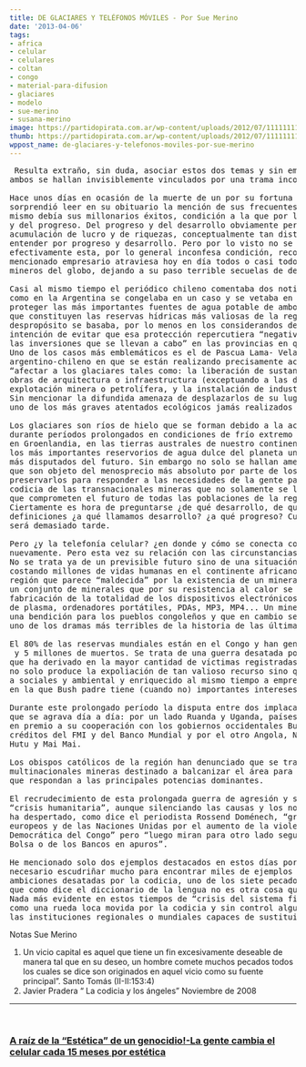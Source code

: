 ```yaml
---
title: DE GLACIARES Y TELÉFONOS MÓVILES - Por Sue Merino
date: '2013-04-06'
tags:
- africa
- celular
- celulares
- coltan
- congo
- material-para-difusion
- glaciares
- modelo
- sue-merino
- susana-merino
image: https://partidopirata.com.ar/wp-content/uploads/2012/07/111111111111111xperia_x2_man_talking_on_phone110705190845-scaled1000.jpg
thumb: https://partidopirata.com.ar/wp-content/uploads/2012/07/111111111111111xperia_x2_man_talking_on_phone110705190845-scaled1000-150x150.jpg
wppost_name: de-glaciares-y-telefonos-moviles-por-sue-merino
---
```


<pre> Resulta extraño, sin duda, asociar estos dos temas y sin embargo...en este mundo globalizado 
ambos se hallan invisiblemente vinculados por una trama inconsútil: <strong>la CODICIA. </strong>

Hace unos días en ocasión de la muerte de un por su fortuna “prestigioso” mega empresario chileno me
sorprendió leer en su obituario la mención de sus frecuentes elogios a la codicia a la que según él 
mismo debía sus millonarios éxitos, condición a la que por lo tanto consideraba motor del desarrollo 
y del progreso. Del progreso y del desarrollo obviamente personales si tal puede considerarse la 
acumulación de lucro y de riquezas, conceptualmente tan distantes de lo que humanamente deberíamos 
entender por progreso y desarrollo. Pero por lo visto no se trata de un caso excepcional sino que 
efectivamente esta, por lo general inconfesa condición, reconocida, asumida y elogiada por el 
mencionado empresario atraviesa hoy en día todos o casi todos los emprendimientos, especialmente 
mineros del globo, dejando a su paso terrible secuelas de destrucción, de muerte y de miseria. 

Casi al mismo tiempo el periódico chileno comentaba dos noticias similares: tanto en aquel país  
como en la Argentina se congelaba en un caso y se vetaba en el otro leyes similares destinadas a 
proteger las más importantes fuentes de agua potable de ambos países, los glaciares y ventisqueros 
que constituyen las reservas hídricas más valiosas de la región. Y en ambos casos la razón de este 
despropósito se basaba, por lo menos en los considerandos del veto a la ley argentina, en la 
intención de evitar que esa protección repercutiera “negativamente en el desarrollo económico y en 
las inversiones que se llevan a cabo” en las provincias en que existen emprendimientos mineros. 
Uno de los casos más emblemáticos es el de Pascua Lama- Veladero, ubicado a ambos lados del límite 
argentino-chileno en que se están realizando precisamente actividades que según la ley vetada pueden 
“afectar a los glaciares tales como: la liberación de sustancias contaminantes, la construcción de 
obras de arquitectura o infraestructura (exceptuando a las de investigación científica), la 
explotación minera o petrolífera, y la instalación de industrias o de desarrollo de obras industriales”. 
Sin mencionar la difundida amenaza de desplazarlos de su lugar de origen lo que de por sí constituiría 
uno de los más graves atentados ecológicos jamás realizados o lo que es peor un verdadero ecocidio. 

Los glaciares son ríos de hielo que se forman debido a la acumulación y al propio peso de la nieve 
durante períodos prolongados en condiciones de frío extremo y en consecuencia solo pueden encontrarse 
en Groenlandia, en las tierras australes de nuestro continente o en las cumbres más altas y constituyen 
los más importantes reservorios de agua dulce del planeta uno de los recursos más escasos y seguramente 
más disputados del futuro. Sin embargo no solo se hallan amenazados por el calentamiento global sino 
que son objeto del menosprecio más absoluto por parte de los gobernantes que tienen el deber de 
preservarlos para responder a las necesidades de la gente para privilegiar en cambio el interés y la 
codicia de las transnacionales mineras que no solamente se llevan nuestros metales a precio vil sino 
que comprometen el futuro de todas las poblaciones de la región, actuales y futuras. 
Ciertamente es hora de preguntarse ¿de qué desarrollo, de qué progreso nos están hablando? De exigir 
definiciones ¿a qué llamamos desarrollo? ¿a qué progreso? Cuando la situación se vuelva irreversible 
será demasiado tarde. 

Pero ¿y la telefonía celular? ¿en donde y cómo se conecta con este sombrío panorama? Por la codicia 
nuevamente. Pero esta vez su relación con las circunstancias es mucho más dramática... y actual. 
No se trata ya de un previsible futuro sino de una situación que viene prolongándose en el tiempo y 
costando millones de vidas humanas en el continente africano y más específicamente en el Congo, una 
región que parece “maldecida” por la existencia de un mineral llamado Coltan (columbita-tantalita) 
un conjunto de minerales que por su resistencia al calor se ha convertido en indispensable para la 
fabricación de la totalidad de los dispositivos electrónicos: teléfonos móviles, GPS, televisores 
de plasma, ordenadores portátiles, PDAs, MP3, MP4... Un mineral que en definitiva podría constituir 
una bendición para los pueblos congoleños y que en cambio se ha transformado en el detonante de 
uno de los dramas más terribles de la historia de las últimas décadas. 

El 80% de las reservas mundiales están en el Congo y han generado un conflicto que ya lleva 10 años
 y 5 millones de muertos. Se trata de una guerra desatada por la explotación inmoralde ese mineral 
que ha derivado en la mayor cantidad de víctimas registradas desde la última guerra mundial y que 
no solo produce la expoliación de tan valioso recurso sino que ha ocasionado graves consecuencias 
a sociales y ambiental y enriquecido al mismo tiempo a empresas como la American General Fields, 
en la que Bush padre tiene (cuando no) importantes intereses. 

Durante este prolongado período la disputa entre dos implacables facciones no solo se mantiene sino 
que se agrava día a día: por un lado Ruanda y Uganda, países cuyas deudas externas han sido canceladas 
en premio a su cooperación con los gobiernos occidentales Burundí, apoyados todos por los EEUU y los 
créditos del FMI y del Banco Mundial y por el otro Angola, Namibia, Zimbaue, Chad y las milicias 
Hutu y Mai Mai. 

Los obispos católicos de la región han denunciado que se trata de un “complot internacional” y de las 
multinacionales mineras destinado a balcanizar el área para transformarla en un enclave autónomo 
que respondan a las principales potencias dominantes. 

El recrudecimiento de esta prolongada guerra de agresión y saqueo, denunciada por la prensa como 
“crisis humanitaria”, aunque silenciando las causas y los nombres de los verdaderos culpables, 
ha despertado, como dice el periodista Rossend Doménech, “gran preocupación en los dirigentes 
europeos y de las Naciones Unidas por el aumento de la violencia en el Este de la República 
Democrática del Congo” pero “luego miran para otro lado seguramente hacia los tablones de la 
Bolsa o de los Bancos en apuros”. 

He mencionado solo dos ejemplos destacados en estos días por los periódicos pero no es 
necesario escudriñar mucho para encontrar miles de ejemplos de la furia de irracionales 
ambiciones desatadas por la codicia, uno de los siete pecados capitales del cristianismo (1) 
que como dice el diccionario de la lengua no es otra cosa que el “afán excesivo de riquezas” 
Nada más evidente en estos tiempos de “crisis del sistema financiero globalizado que gira (...) 
como una rueda loca movida por la codicia y sin control alguno de los Estados nacionales o de 
las instituciones regionales o mundiales capaces de sustituirlos”.(2)</pre>
Notas
Sue Merino
<ol>
	<li>Un vicio capital es aquel que tiene un fin excesivamente deseable de manera tal que en su deseo, un hombre
comete muchos pecados todos los cuales se dice son originados en aquel vicio como su fuente principal”. Santo
Tomás (II-II:153:4)</li>
	<li>Javier Pradera “ La codicia y los ángeles” Noviembre de 2008</li>
</ol>

<hr />

&nbsp;
<h3><a href="https://partidopirata.com.ar/2013/04/06/la-estetica-de-un-genocidio-la-gente-cambia-el-celular-cada-15-meses-por-estetica/" rel="bookmark">A raíz de la “Estética” de un genocidio!-La gente cambia el celular cada 15 meses por estética</a></h3>
